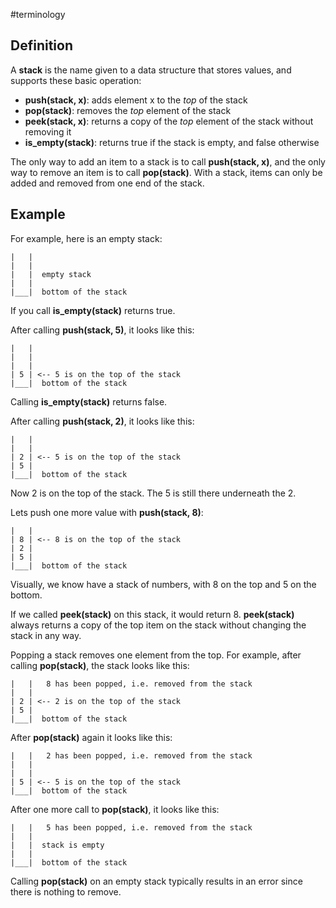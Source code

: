 #terminology

## Definition
A **stack** is the name given to a data structure that stores values, and supports these basic operation:

- **push(stack, x)**: adds element x to the *top* of the stack
- **pop(stack)**: removes the *top* element of the stack
- **peek(stack, x)**: returns a copy of the *top* element of the stack without removing it
- **is_empty(stack)**: returns true if the stack is empty, and false otherwise

The only way to add an item to a stack is to call **push(stack, x)**, and the only way to remove an item is to call **pop(stack)**. With a stack, items can only be added and removed from one end of the stack.

## Example

For example, here is an empty stack:
```
|   |
|   |
|   |  empty stack
|   |
|___|  bottom of the stack
```

If you call **is_empty(stack)** returns true.

After calling **push(stack, 5)**, it looks like this:
```
|   |
|   |
|   |  
| 5 | <-- 5 is on the top of the stack
|___|  bottom of the stack
```

Calling **is_empty(stack)** returns false.

After calling **push(stack, 2)**, it looks like this:
```
|   |
|   |
| 2 | <-- 5 is on the top of the stack 
| 5 | 
|___|  bottom of the stack
```

Now 2 is on the top of the stack. The 5 is still there underneath the 2.

Lets push one more value with **push(stack, 8)**:
```
|   |
| 8 | <-- 8 is on the top of the stack
| 2 | 
| 5 | 
|___|  bottom of the stack
```

Visually, we know have a stack of numbers, with 8 on the top and 5 on the bottom.

If we called **peek(stack)** on this stack, it would return 8. **peek(stack)** always returns a copy of the top item on the stack without changing the stack in any way.

Popping a stack removes one element from the top. For example, after calling **pop(stack)**, the stack looks like this:
```
|   |   8 has been popped, i.e. removed from the stack
|   | 
| 2 | <-- 2 is on the top of the stack
| 5 | 
|___|  bottom of the stack
```

After **pop(stack)** again it looks like this:
```
|   |   2 has been popped, i.e. removed from the stack
|   | 
|   | 
| 5 | <-- 5 is on the top of the stack
|___|  bottom of the stack
```

After one more call to **pop(stack)**, it looks like this:
```
|   |   5 has been popped, i.e. removed from the stack
|   | 
|   |  stack is empty
|   | 
|___|  bottom of the stack
```

Calling **pop(stack)** on an empty stack typically results in an error since there is nothing to remove.
